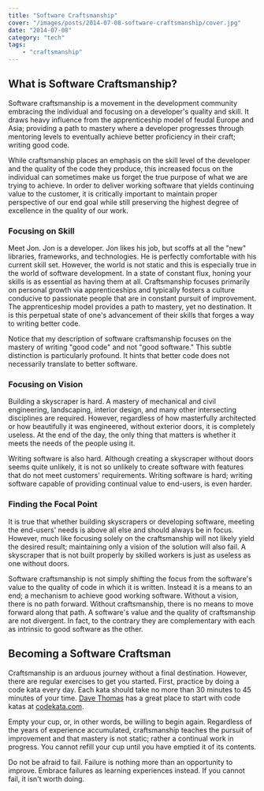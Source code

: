 ```yaml
---
title: "Software Craftsmanship"
cover: "/images/posts/2014-07-08-software-craftsmanship/cover.jpg"
date: "2014-07-08"
category: "tech"
tags:
    - "craftsmanship"
---
```


## What is Software Craftsmanship?

Software craftsmanship is a movement in the development community embracing the individual and focusing on a developer's quality and skill. It draws heavy influence from the apprenticeship model of feudal Europe and Asia; providing a path to mastery where a developer progresses through mentoring levels to eventually achieve better proficiency in their craft; writing good code.

While craftsmanship places an emphasis on the skill level of the developer and the quality of the code they produce, this increased focus on the individual can sometimes make us forget the true purpose of what we are trying to achieve. In order to deliver working software that yields continuing value to the customer, it is critically important to maintain proper perspective of our end goal while still preserving the highest degree of excellence in the quality of our work.

### Focusing on Skill

Meet Jon. Jon is a developer. Jon likes his job, but scoffs at all the "new" libraries, frameworks, and technologies. He is perfectly comfortable with his current skill set. However, the world is not static and this is especially true in the world of software development. In a state of constant flux, honing your skills is as essential as having them at all. Craftsmanship focuses primarily on personal growth via apprenticeships and typically fosters a culture conducive to passionate people that are in constant pursuit of improvement. The apprenticeship model provides a path to mastery, yet no destination. It is this perpetual state of one's advancement of their skills that forges a way to writing better code.

Notice that my description of software craftsmanship focuses on the mastery of writing "good code" and not "good software." This subtle distinction is particularly profound. It hints that better code does not necessarily translate to better software.

### Focusing on Vision

Building a skyscraper is hard. A mastery of mechanical and civil engineering, landscaping, interior design, and many other intersecting disciplines are required. However, regardless of how masterfully architected or how beautifully it was engineered, without exterior doors, it is completely useless. At the end of the day, the only thing that matters is whether it meets the needs of the people using it.

Writing software is also hard. Although creating a skyscraper without doors seems quite unlikely, it is not so unlikely to create software with features that do not meet customers' requirements. Writing software is hard; writing software capable of providing continual value to end-users, is even harder.

### Finding the Focal Point

It is true that whether building skyscrapers or developing software, meeting the end-users' needs is above all else and should always be in focus. However, much like focusing solely on the craftsmanship will not likely yield the desired result; maintaining only a vision of the solution will also fail. A skyscraper that is not built properly by skilled workers is just as useless as one without doors.

Software craftsmanship is not simply shifting the focus from the software's value to the quality of code in which it is written. Instead it is a means to an end; a mechanism to achieve good working software. Without a vision, there is no path forward. Without craftsmanship, there is no means to move forward along that path. A software's value and the quality of craftsmanship are not divergent. In fact, to the contrary they are complementary with each as intrinsic to good software as the other.

## Becoming a Software Craftsman

Craftsmanship is an arduous journey without a final destination. However, there are regular exercises to get you started. First, practice by doing a code kata every day. Each kata should take no more than 30 minutes to 45 minutes of your time. [Dave Thomas](http://pragdave.me) has a great place to start with code katas at [codekata.com](http://codekata.com).

Empty your cup, or, in other words, be willing to begin again. Regardless of the years of experience accumulated, craftsmanship teaches the pursuit of improvement and that mastery is not static; rather a continual work in progress. You cannot refill your cup until you have emptied it of its contents.

Do not be afraid to fail. Failure is nothing more than an opportunity to improve. Embrace failures as learning experiences instead. If you cannot fail, it isn't worth doing.
